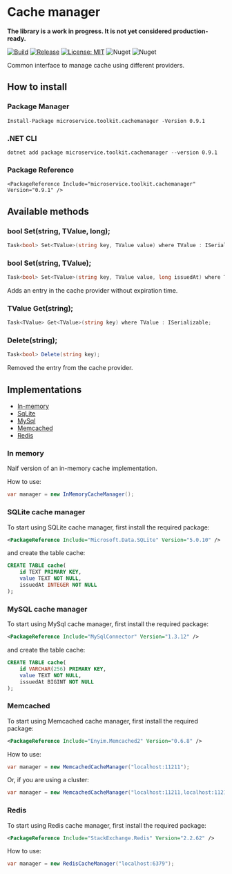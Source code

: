 ﻿# Cache manager

__The library is a work in progress. It is not yet considered production-ready.__

[![Build](https://github.com/MpStyle/microservicetoolkit/actions/workflows/build.yml/badge.svg)](https://github.com/MpStyle/microservicetoolkit/actions/workflows/build.yml)
[![Release](https://github.com/MpStyle/microservicetoolkit/actions/workflows/release.yml/badge.svg)](https://github.com/MpStyle/microservicetoolkit/actions/workflows/release.yml)
[![License: MIT](https://img.shields.io/badge/License-MIT-yellow.svg)](https://opensource.org/licenses/MIT)
![Nuget](https://img.shields.io/nuget/dt/microservice.toolkit.cachemanager)
![Nuget](https://img.shields.io/nuget/v/microservice.toolkit.cachemanager)

Common interface to manage cache using different providers.

## How to install

### Package Manager
```
Install-Package microservice.toolkit.cachemanager -Version 0.9.1
```

### .NET CLI
```
dotnet add package microservice.toolkit.cachemanager --version 0.9.1
```

### Package Reference
```
<PackageReference Include="microservice.toolkit.cachemanager" Version="0.9.1" />
```

## Available methods

### bool Set(string, TValue, long);

```C#
Task<bool> Set<TValue>(string key, TValue value) where TValue : ISerializable;
```

### bool Set<TValue>(string, TValue);

```C#
Task<bool> Set<TValue>(string key, TValue value, long issuedAt) where TValue : ISerializable
```

Adds an entry in the cache provider without expiration time.

### TValue Get(string);

```C#
Task<TValue> Get<TValue>(string key) where TValue : ISerializable;
```

### Delete(string);
```C#
Task<bool> Delete(string key);
```

Removed the entry from the cache provider.

## Implementations
- [In-memory](#inmemory)
- [SqLite](#sqlite)
- [MySql](#mysql)
- [Memcached](#memcached)
- [Redis](#redis)

### In memory
<a name="inmemory"></a>
Naif version of an in-memory cache implementation.

How to use:
```C#
var manager = new InMemoryCacheManager();
```

### SQLite cache manager

<a name="sqlite"></a>
To start using SQLite cache manager, first install the required package:
```xml
<PackageReference Include="Microsoft.Data.SQLite" Version="5.0.10" />
```

and create the table cache:

```sql
CREATE TABLE cache(
    id TEXT PRIMARY KEY,
    value TEXT NOT NULL,
    issuedAt INTEGER NOT NULL
);
```

### MySQL cache manager

<a name="mysql"></a>
To start using MySql cache manager, first install the required package:
```xml
<PackageReference Include="MySqlConnector" Version="1.3.12" />
```

and create the table cache:

```sql
CREATE TABLE cache(
    id VARCHAR(256) PRIMARY KEY,
    value TEXT NOT NULL,
    issuedAt BIGINT NOT NULL
);
```

### Memcached

<a name="memcached"></a>
To start using Memcached cache manager, first install the required package:
```xml
<PackageReference Include="Enyim.Memcached2" Version="0.6.8" />
```

How to use:
```C#
var manager = new MemcachedCacheManager("localhost:11211");
```
Or, if you are using a cluster:
```C#
var manager = new MemcachedCacheManager("localhost:11211,localhost:11212");
```

### Redis

<a name="redis"></a>
To start using Redis cache manager, first install the required package:
```xml
<PackageReference Include="StackExchange.Redis" Version="2.2.62" />
```

How to use:

```C#
var manager = new RedisCacheManager("localhost:6379");
```